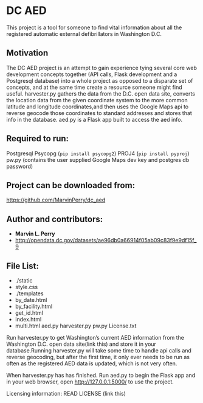 # DC AED
This project is a tool for someone to find vital information about all the registered automatic external defibrillators in Washington D.C.

## Motivation
The DC AED project is an attempt to gain experience tying several core web development concepts together (API calls, Flask development 
and a Postgresql database) into a whole project as opposed to a disparate set of concepts, and at the same time create a 
resource someone might find useful. harvester.py gathers the data from the D.C. open data site, converts the location data 
from the given coordinate system to the more common latitude and longitude coordinates,and then uses the Google Maps api to 
reverse geocode those coordinates to standard addresses and stores that info in the database. aed.py is a Flask app built to 
access the aed info.



## Required to run:
Postgresql
Psycopg (`pip install psycopg2`)
PROJ4 (`pip install pyproj`)
pw.py (contains the user supplied Google Maps dev key and postgres db password)


## Project can be downloaded from:
https://github.com/MarvinPerry/dc_aed

## Author and contributors:
* **Marvin L. Perry**
* http://opendata.dc.gov/datasets/ae96db0a66914f05ab09c83f9e9df15f_9


## File List:

* ./static
* style.css
* ./templates
* by_date.html
* by_facility.html
* get_id.html
*	index.html
* multi.html
aed.py
harvester.py
pw.py
License.txt

Run harvester.py to get Washington’s current AED information from the Washington D.C. open data site(link this) and store it in your database.Running harvester.py will take some time to handle api calls and reverse geocoding, but after the first time, it only ever needs to be run as often as the registered AED data is updated, which is not very often.

When harvester.py has has finished. Run aed.py to begin the Flask app and in your web browser, open http://127.0.0.1:5000/ to use the project.

Licensing information: READ LICENSE (link this)



